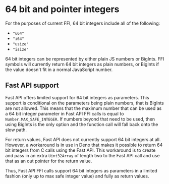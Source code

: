 # 64 bit and pointer integers

For the purposes of current FFI, 64 bit integers include all of the following:

- `"u64"`
- `"i64"`
- `"usize"`
- `"isize"`

64 bit integers can be represented by either plain JS numbers or BigInts. FFI
symbols will currently return 64 bit integers as plain numbers, or BigInts if
the value doesn't fit in a normal JavaScript number.

## Fast API support

Fast API offers limited support for 64 bit integers as parameters. This support
is conditional on the parameters being plain numbers, that is BigInts are not
allowed. This means that the maximum number that can be used as a 64 bit integer
parameter in Fast API FFI calls is equal to `Number.MAX_SAFE_INTEGER`. If
numbers beyond that need to be used, then using BigInts is the only option and
the function call will fall back onto the slow path.

For return values, Fast API does not currently support 64 bit integers at all.
However, a workaround is in use in Deno that makes it possible to return 64 bit
integers from C calls using the Fast API. This workaround is to create and pass
in an extra `Uint32Array` of length two to the Fast API call and use that as an
out pointer for the return value.

Thus, Fast API FFI calls support 64 bit integers as parameters in a limited
fashion (only up to max safe integer value) and fully as return values.
